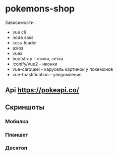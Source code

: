 # pokemons-shop
 Зависимости: 
 * vue cli
 * node sass
 * scss-loader
 * axios
 * vuex
 * bootstrap - стили, сетка
 * iconify/vue2 - иконки
 * vue-carousel - карусель картинок у покемонов
 * vue-toastification - уведомления

 ## Api https://pokeapi.co/

 ## Скриншоты

### Мобилка
### Планшет
### Десктоп


